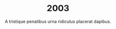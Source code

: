 ---
layout: post
title: 2003
abbr: '03'
subtitle: "A tristique penatibus urna ridiculus placerat dapibus."
video: "http://player.vimeo.com/video/63683408"
statistics:
- stat: 24%
  desc: One Proin phasellus nim placerat elit.	
- stat: 87%
  desc: Facilisis et integer, adipiscing in adipiscing lundium.
- stat: 46%
  desc: Proin phasellus nim placerat elit.
global:
- item: Two Proin phasellus nim placerat elit.
- item: Facilisis et integer, adipiscing in adipiscing lundium.
- item: Proin phasellus nim placerat elit.
national:
- item: Three Proin phasellus nim placerat elit.
- item: Facilisis et integer, adipiscing in adipiscing lundium.
- item: Proin phasellus nim placerat elit.
year:
- item: Four Proin phasellus nim placerat elit.
- item: Facilisis et integer, adipiscing in adipiscing lundium.
- item: Proin phasellus nim placerat elit.
local:
- item: Five Proin phasellus nim placerat elit.
- item: Facilisis et integer, adipiscing in adipiscing lundium.
- item: Proin phasellus nim placerat elit.
---
